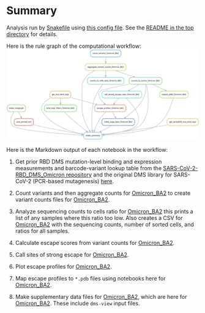 # Summary

Analysis run by [Snakefile](../../Snakefile)
using [this config file](../../config.yaml).
See the [README in the top directory](../../README.md)
for details.

Here is the rule graph of the computational workflow:
![rulegraph.svg](rulegraph.svg)

Here is the Markdown output of each notebook in the workflow:

1. Get prior RBD DMS mutation-level binding and expression measurements and barcode-variant lookup table from the [SARS-CoV-2-RBD_DMS_Omicron repository](https://github.com/jbloomlab/SARS-CoV-2-RBD_DMS_Omicron) and the original DMS library for SARS-CoV-2 (PCR-based mutagenesis) [here](https://github.com/jbloomlab/SARS-CoV-2-RBD_DMS). 

2. Count variants and then aggregate counts for
   [Omicron_BA2](aggregate_variant_counts_Omicron_BA2.md)
   to create variant counts files for
   [Omicron_BA2](../counts/Omicron_BA2/variant_counts.csv.gz).

3. Analyze sequencing counts to cells ratio for 
   [Omicron_BA2](counts_to_cells_ratio_Omicron_BA2.md)
   this prints a list of any samples where this ratio too low. Also
   creates a CSV for 
   [Omicron_BA2](../counts/Omicron_BA2/counts_to_cells_csv.csv) with the
   sequencing counts, number of sorted cells, and ratios for
   all samples.

4. Calculate escape scores from variant counts for 
   [Omicron_BA2](counts_to_scores_Omicron_BA2.md).

5. Call sites of strong escape for
   [Omicron_BA2](call_strong_escape_sites_Omicron_BA2.md).

6. Plot escape profiles for 
   [Omicron_BA2](escape_profiles_Omicron_BA2.md).

7. Map escape profiles to ``*.pdb`` files using notebooks here for 
   [Omicron_BA2](output_pdbs_Omicron_BA2.md).

8. Make supplementary data files for 
   [Omicron_BA2](make_supp_data_Omicron_BA2.md),
   which are here for
   [Omicron_BA2](../supp_data/Omicron_BA2). These include
   `dms-view` input files.
